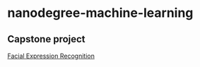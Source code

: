 # nanodegree-machine-learning

## Capstone project
[Facial Expression Recognition](https://github.com/lpicanco/nanodegree-machine-learning/tree/master/capstone)
